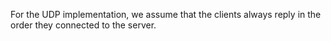 For the UDP implementation, we assume that the clients always reply in the order they connected to the server.